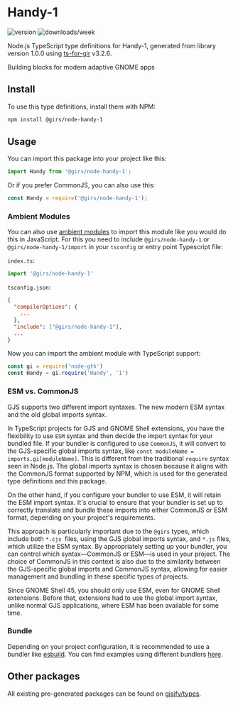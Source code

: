 
# Handy-1

![version](https://img.shields.io/npm/v/@girs/node-handy-1)
![downloads/week](https://img.shields.io/npm/dw/@girs/node-handy-1)


Node.js TypeScript type definitions for Handy-1, generated from library version 1.0.0 using [ts-for-gir](https://github.com/gjsify/ts-for-gir) v3.2.6.

Building blocks for modern adaptive GNOME apps

## Install

To use this type definitions, install them with NPM:
```bash
npm install @girs/node-handy-1
```

## Usage

You can import this package into your project like this:
```ts
import Handy from '@girs/node-handy-1';
```

Or if you prefer CommonJS, you can also use this:
```ts
const Handy = require('@girs/node-handy-1');
```

### Ambient Modules

You can also use [ambient modules](https://github.com/gjsify/ts-for-gir/tree/main/packages/cli#ambient-modules) to import this module like you would do this in JavaScript.
For this you need to include `@girs/node-handy-1` or `@girs/node-handy-1/import` in your `tsconfig` or entry point Typescript file:

`index.ts`:
```ts
import '@girs/node-handy-1'
```

`tsconfig.json`:
```json
{
  "compilerOptions": {
    ...
  },
  "include": ["@girs/node-handy-1"],
  ...
}
```

Now you can import the ambient module with TypeScript support: 

```ts
const gi = require('node-gtk')
const Handy = gi.require('Handy', '1')
```



### ESM vs. CommonJS

GJS supports two different import syntaxes. The new modern ESM syntax and the old global imports syntax.

In TypeScript projects for GJS and GNOME Shell extensions, you have the flexibility to use `ESM` syntax and then decide the import syntax for your bundled file. If your bundler is configured to use `CommonJS`, it will convert to the GJS-specific global imports syntax, like `const moduleName = imports.gi[moduleName]`. This is different from the traditional `require` syntax seen in Node.js. The global imports syntax is chosen because it aligns with the CommonJS format supported by NPM, which is used for the generated type definitions and this package.

On the other hand, if you configure your bundler to use ESM, it will retain the ESM import syntax. It's crucial to ensure that your bundler is set up to correctly translate and bundle these imports into either CommonJS or ESM format, depending on your project's requirements.

This approach is particularly important due to the `@girs` types, which include both `*.cjs `files, using the GJS global imports syntax, and `*.js` files, which utilize the ESM syntax. By appropriately setting up your bundler, you can control which syntax—CommonJS or ESM—is used in your project. The choice of CommonJS in this context is also due to the similarity between the GJS-specific global imports and CommonJS syntax, allowing for easier management and bundling in these specific types of projects.

Since GNOME Shell 45, you should only use ESM, even for GNOME Shell extensions. Before that, extensions had to use the global import syntax, unlike normal GJS applications, where ESM has been available for some time.

### Bundle

Depending on your project configuration, it is recommended to use a bundler like [esbuild](https://esbuild.github.io/). You can find examples using different bundlers [here](https://github.com/gjsify/ts-for-gir/tree/main/examples).

## Other packages

All existing pre-generated packages can be found on [gjsify/types](https://github.com/gjsify/types).

